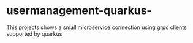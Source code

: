 # usermanagement-quarkus-

This projects shows a small microservice connection using grpc clients supported by quarkus
